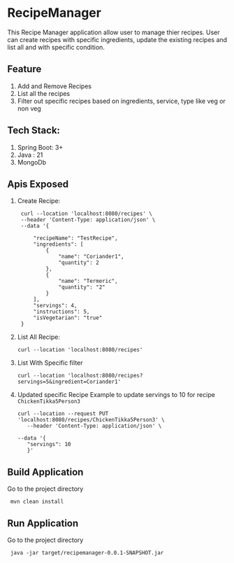 # RecipeManager
This Recipe Manager application allow user to manage thier recipes. User can create recipes with specific ingredients, update the existing recipes and list all and with specific condition.

## Feature
1. Add and Remove Recipes
2. List all the recipes
3. Filter out specific recipes based on ingredients, service, type like veg or non veg

## Tech Stack:
1. Spring Boot: 3+
2. Java : 21
3. MongoDb

## Apis Exposed 
1. Create Recipe:
   ```        
    curl --location 'localhost:8080/recipes' \
    --header 'Content-Type: application/json' \
    --data '{

        "recipeName": "TestRecipe",
        "ingredients": [
            {
                "name": "Coriander1",
                "quantity": 2
            },
            {
                "name": "Termeric",
                "quantity": "2"
            }
        ],
        "servings": 4,
        "instructions": 5,
        "isVegetarian": "true"
    }
    ``` 
2. List All Recipe:
   ``` 
   curl --location 'localhost:8080/recipes'
   
   ```
3. List With Specific filter
   ```
   curl --location 'localhost:8080/recipes?servings=5&ingredient=Coriander1'

   ```
4. Updated specific Recipe
   Example to update servings to 10 for recipe `ChickenTikka5Person3`

   ```
   curl --location --request PUT 'localhost:8080/recipes/ChickenTikka5Person3' \
      --header 'Content-Type: application/json' \
      
   --data '{      
      "servings": 10
      }'
   ```
 
## Build Application
   Go to the project directory
   ```
    mvn clean install
   ```
## Run Application
   Go to the project directory
   ```
    java -jar target/recipemanager-0.0.1-SNAPSHOT.jar
   ```
